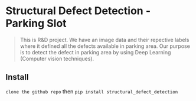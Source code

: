 # Structural Defect Detection - Parking Slot
> This is R&D project. We have an image data and their repective labels where it defined all the defects available in parking area. Our purpose is to detect the defect in parking area by using Deep Learning (Computer vision techniques).


## Install

`clone the github repo` then `pip install structural_defect_detection`
